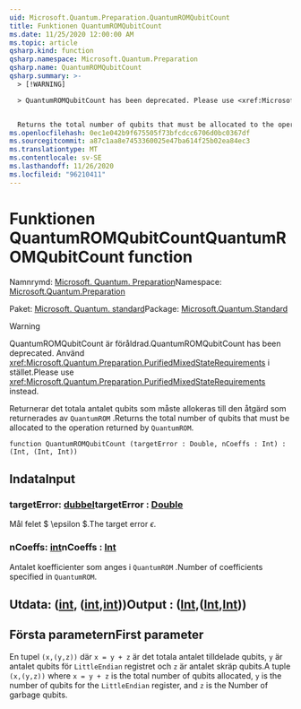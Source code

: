 ```yaml
---
uid: Microsoft.Quantum.Preparation.QuantumROMQubitCount
title: Funktionen QuantumROMQubitCount
ms.date: 11/25/2020 12:00:00 AM
ms.topic: article
qsharp.kind: function
qsharp.namespace: Microsoft.Quantum.Preparation
qsharp.name: QuantumROMQubitCount
qsharp.summary: >-
  > [!WARNING]

  > QuantumROMQubitCount has been deprecated. Please use <xref:Microsoft.Quantum.Preparation.PurifiedMixedStateRequirements> instead.


  Returns the total number of qubits that must be allocated to the operation returned by `QuantumROM`.
ms.openlocfilehash: 0ec1e042b9f675505f73bfcdcc6706d0bc0367df
ms.sourcegitcommit: a87c1aa8e7453360025e47ba614f25b02ea84ec3
ms.translationtype: MT
ms.contentlocale: sv-SE
ms.lasthandoff: 11/26/2020
ms.locfileid: "96210411"
---
```

# <a name="quantumromqubitcount-function"></a><span data-ttu-id="e2859-102">Funktionen QuantumROMQubitCount</span><span class="sxs-lookup"><span data-stu-id="e2859-102">QuantumROMQubitCount function</span></span>

<span data-ttu-id="e2859-103">Namnrymd: [Microsoft. Quantum. Preparation](xref:Microsoft.Quantum.Preparation)</span><span class="sxs-lookup"><span data-stu-id="e2859-103">Namespace: [Microsoft.Quantum.Preparation](xref:Microsoft.Quantum.Preparation)</span></span>

<span data-ttu-id="e2859-104">Paket: [Microsoft. Quantum. standard](https://nuget.org/packages/Microsoft.Quantum.Standard)</span><span class="sxs-lookup"><span data-stu-id="e2859-104">Package: [Microsoft.Quantum.Standard](https://nuget.org/packages/Microsoft.Quantum.Standard)</span></span>


> [!WARNING]
> <span data-ttu-id="e2859-105">QuantumROMQubitCount är föråldrad.</span><span class="sxs-lookup"><span data-stu-id="e2859-105">QuantumROMQubitCount has been deprecated.</span></span> <span data-ttu-id="e2859-106">Använd <xref:Microsoft.Quantum.Preparation.PurifiedMixedStateRequirements> i stället.</span><span class="sxs-lookup"><span data-stu-id="e2859-106">Please use <xref:Microsoft.Quantum.Preparation.PurifiedMixedStateRequirements> instead.</span></span>

<span data-ttu-id="e2859-107">Returnerar det totala antalet qubits som måste allokeras till den åtgärd som returnerades av `QuantumROM` .</span><span class="sxs-lookup"><span data-stu-id="e2859-107">Returns the total number of qubits that must be allocated to the operation returned by `QuantumROM`.</span></span>

```qsharp
function QuantumROMQubitCount (targetError : Double, nCoeffs : Int) : (Int, (Int, Int))
```


## <a name="input"></a><span data-ttu-id="e2859-108">Indata</span><span class="sxs-lookup"><span data-stu-id="e2859-108">Input</span></span>

### <a name="targeterror--double"></a><span data-ttu-id="e2859-109">targetError: [dubbel](xref:microsoft.quantum.lang-ref.double)</span><span class="sxs-lookup"><span data-stu-id="e2859-109">targetError : [Double](xref:microsoft.quantum.lang-ref.double)</span></span>

<span data-ttu-id="e2859-110">Mål felet $ \epsilon $.</span><span class="sxs-lookup"><span data-stu-id="e2859-110">The target error $\epsilon$.</span></span>


### <a name="ncoeffs--int"></a><span data-ttu-id="e2859-111">nCoeffs: [int](xref:microsoft.quantum.lang-ref.int)</span><span class="sxs-lookup"><span data-stu-id="e2859-111">nCoeffs : [Int](xref:microsoft.quantum.lang-ref.int)</span></span>

<span data-ttu-id="e2859-112">Antalet koefficienter som anges i `QuantumROM` .</span><span class="sxs-lookup"><span data-stu-id="e2859-112">Number of coefficients specified in `QuantumROM`.</span></span>



## <a name="output--intintint"></a><span data-ttu-id="e2859-113">Utdata: ([int](xref:microsoft.quantum.lang-ref.int), ([int](xref:microsoft.quantum.lang-ref.int),[int](xref:microsoft.quantum.lang-ref.int)))</span><span class="sxs-lookup"><span data-stu-id="e2859-113">Output : ([Int](xref:microsoft.quantum.lang-ref.int),([Int](xref:microsoft.quantum.lang-ref.int),[Int](xref:microsoft.quantum.lang-ref.int)))</span></span>

## <a name="first-parameter"></a><span data-ttu-id="e2859-114">Första parametern</span><span class="sxs-lookup"><span data-stu-id="e2859-114">First parameter</span></span>

<span data-ttu-id="e2859-115">En tupel `(x,(y,z))` där `x = y + z` är det totala antalet tilldelade qubits, `y` är antalet qubits för `LittleEndian` registret och `z` är antalet skräp qubits.</span><span class="sxs-lookup"><span data-stu-id="e2859-115">A tuple `(x,(y,z))` where `x = y + z` is the total number of qubits allocated, `y` is the number of qubits for the `LittleEndian` register, and `z` is the Number of garbage qubits.</span></span>